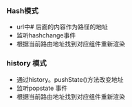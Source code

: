 ### Hash模式
- url中# 后面的内容作为路径的地址
- 监听hashchange事件 
- 根据当前路由地址找到对应组件重新渲染
### history 模式
- 通过history。pushState()方法改变地址
- 监听popstate 事件
- 根据当前路由地址找到对应组件重新渲染


